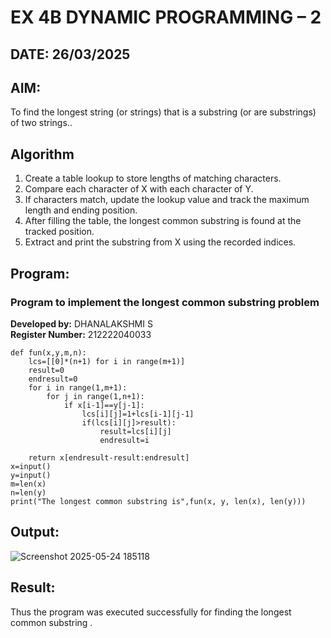 # EX 4B DYNAMIC PROGRAMMING – 2
## DATE: 26/03/2025
## AIM:
To find the longest string (or strings) that is a substring (or are substrings) of two strings..

## Algorithm
1. Create a table lookup to store lengths of matching characters.
2. Compare each character of X with each character of Y.
3. If characters match, update the lookup value and track the maximum length and ending position.
4. After filling the table, the longest common substring is found at the tracked position. 
5. Extract and print the substring from X using the recorded indices.  

## Program:

### Program to implement the longest common substring problem
**Developed by:** DHANALAKSHMI S  
**Register Number:** 212222040033

```
def fun(x,y,m,n):
    lcs=[[0]*(n+1) for i in range(m+1)]
    result=0
    endresult=0
    for i in range(1,m+1):
        for j in range(1,n+1):
            if x[i-1]==y[j-1]:
                lcs[i][j]=1+lcs[i-1][j-1]
                if(lcs[i][j]>result):
                    result=lcs[i][j]
                    endresult=i
            
    return x[endresult-result:endresult]
x=input()
y=input()
m=len(x)
n=len(y)
print("The longest common substring is",fun(x, y, len(x), len(y)))
```
## Output:
![Screenshot 2025-05-24 185118](https://github.com/user-attachments/assets/7e8f9202-778a-4a37-a983-7a96e9054bfe)

## Result:
Thus the program was executed successfully for finding the longest common substring .
